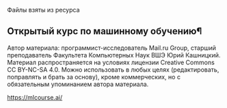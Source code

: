 
Файлы взяты из ресурса 
## Открытый курс по машинному обучению¶

Автор материала: программист-исследователь Mail.ru Group, старший преподаватель Факультета Компьютерных Наук ВШЭ Юрий Кашницкий. Материал распространяется на условиях лицензии Creative Commons CC BY-NC-SA 4.0. Можно использовать в любых целях (редактировать, поправлять и брать за основу), кроме коммерческих, но с обязательным упоминанием автора материала.


https://mlcourse.ai/
